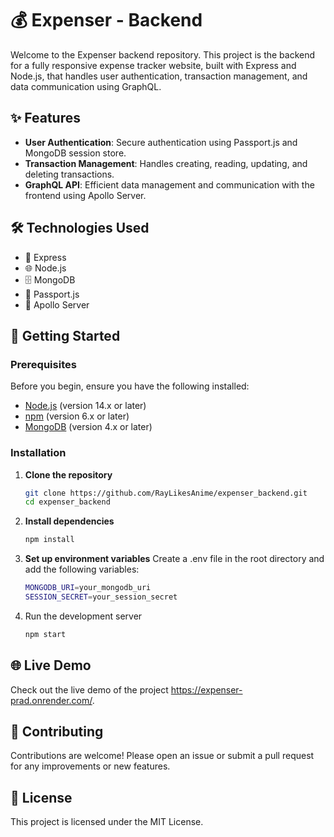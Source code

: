 # 💰 Expenser - Backend

Welcome to the Expenser backend repository. This project is the backend for a fully responsive expense tracker website, built with Express and Node.js, that handles user authentication, transaction management, and data communication using GraphQL.

## ✨ Features

- **User Authentication**: Secure authentication using Passport.js and MongoDB session store.
- **Transaction Management**: Handles creating, reading, updating, and deleting transactions.
- **GraphQL API**: Efficient data management and communication with the frontend using Apollo Server.

## 🛠 Technologies Used

- 🚀 Express
- 🌐 Node.js
- 🗄 MongoDB
- 🔐 Passport.js
- 📍 Apollo Server

## 🚀 Getting Started

### Prerequisites

Before you begin, ensure you have the following installed:

- [Node.js](https://nodejs.org/) (version 14.x or later)
- [npm](https://www.npmjs.com/) (version 6.x or later)
- [MongoDB](https://www.mongodb.com/) (version 4.x or later)

### Installation

1. **Clone the repository**
   ```bash
   git clone https://github.com/RayLikesAnime/expenser_backend.git
   cd expenser_backend
   ```
   
2. **Install dependencies**
   ```bash
   npm install
   ```

3. **Set up environment variables**
   Create a .env file in the root directory and add the following variables:
   ```bash
   MONGODB_URI=your_mongodb_uri
   SESSION_SECRET=your_session_secret
   ```
   
4. Run the development server
   ```bash
   npm start
   ```
   
## 🌐 Live Demo
Check out the live demo of the project https://expenser-prad.onrender.com/.

## 🤝 Contributing
Contributions are welcome! Please open an issue or submit a pull request for any improvements or new features.

## 📜 License
This project is licensed under the MIT License.
